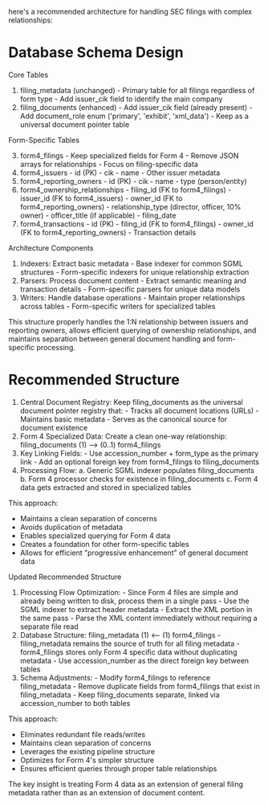 here's a recommended architecture for handling SEC filings with complex relationships:

# Database Schema Design

  Core Tables

  1. filing_metadata (unchanged)
    - Primary table for all filings regardless of form type
    - Add issuer_cik field to identify the main company
  2. filing_documents (enhanced)
    - Add issuer_cik field (already present)
    - Add document_role enum ('primary', 'exhibit', 'xml_data')
    - Keep as a universal document pointer table

  Form-Specific Tables

  3. form4_filings
    - Keep specialized fields for Form 4
    - Remove JSON arrays for relationships
    - Focus on filing-specific data
  4. form4_issuers
    - id (PK)
    - cik
    - name
    - Other issuer metadata
  5. form4_reporting_owners
    - id (PK)
    - cik
    - name
    - type (person/entity)
  6. form4_ownership_relationships
    - filing_id (FK to form4_filings)
    - issuer_id (FK to form4_issuers)
    - owner_id (FK to form4_reporting_owners)
    - relationship_type (director, officer, 10% owner)
    - officer_title (if applicable)
    - filing_date
  7. form4_transactions
    - id (PK)
    - filing_id (FK to form4_filings)
    - owner_id (FK to form4_reporting_owners)
    - Transaction details

  Architecture Components

  1. Indexers: Extract basic metadata
    - Base indexer for common SGML structures
    - Form-specific indexers for unique relationship extraction
  2. Parsers: Process document content
    - Extract semantic meaning and transaction details
    - Form-specific parsers for unique data models
  3. Writers: Handle database operations
    - Maintain proper relationships across tables
    - Form-specific writers for specialized tables

  This structure properly handles the 1:N relationship between issuers and reporting owners, allows efficient querying of ownership
  relationships, and maintains separation between general document handling and form-specific processing.

# Recommended Structure

  1. Central Document Registry: Keep filing_documents as the universal document pointer registry that:
    - Tracks all document locations (URLs)
    - Maintains basic metadata
    - Serves as the canonical source for document existence
  2. Form 4 Specialized Data: Create a clean one-way relationship:
  filing_documents (1) --> (0..1) form4_filings
  3. Key Linking Fields:
    - Use accession_number + form_type as the primary link
    - Add an optional foreign key from form4_filings to filing_documents
  4. Processing Flow:
    a. Generic SGML indexer populates filing_documents
    b. Form 4 processor checks for existence in filing_documents
    c. Form 4 data gets extracted and stored in specialized tables

  This approach:
  - Maintains a clean separation of concerns
  - Avoids duplication of metadata
  - Enables specialized querying for Form 4 data
  - Creates a foundation for other form-specific tables
  - Allows for efficient "progressive enhancement" of general document data

Updated Recommended Structure

  1. Processing Flow Optimization:
    - Since Form 4 files are simple and already being written to disk, process them in a single pass
    - Use the SGML indexer to extract header metadata
    - Extract the XML portion in the same pass
    - Parse the XML content immediately without requiring a separate file read
  2. Database Structure:
  filing_metadata (1) <-- (1) form4_filings
    - filing_metadata remains the source of truth for all filing metadata
    - form4_filings stores only Form 4 specific data without duplicating metadata
    - Use accession_number as the direct foreign key between tables
  3. Schema Adjustments:
    - Modify form4_filings to reference filing_metadata
    - Remove duplicate fields from form4_filings that exist in filing_metadata
    - Keep filing_documents separate, linked via accession_number to both tables

  This approach:
  - Eliminates redundant file reads/writes
  - Maintains clean separation of concerns
  - Leverages the existing pipeline structure
  - Optimizes for Form 4's simpler structure
  - Ensures efficient queries through proper table relationships

  The key insight is treating Form 4 data as an extension of general filing metadata rather than as an extension of document content.
